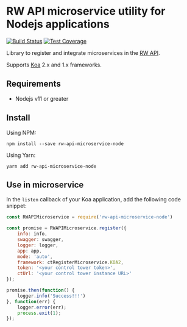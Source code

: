 # RW API microservice utility for Nodejs applications

[![Build Status](https://travis-ci.com/resource-watch/rw-api-microservice-node.svg?branch=main)](https://travis-ci.com/resource-watch/rw-api-microservice-node)
[![Test Coverage](https://api.codeclimate.com/v1/badges/ee1ee2cab3d50b46fcd1/test_coverage)](https://codeclimate.com/github/resource-watch/rw-api-microservice-node/test_coverage)

Library to register and integrate microservices in the [RW API](https://api.resourcewatch.org/).

Supports [Koa](https://koajs.com/) 2.x and 1.x frameworks. 


## Requirements

- Nodejs v11 or greater

## Install

Using NPM:
````
npm install --save rw-api-microservice-node
````

Using Yarn:
````
yarn add rw-api-microservice-node
````

## Use in microservice

In the `listen` callback of your Koa application, add the following code snippet:

```javascript
const RWAPIMicroservice = require('rw-api-microservice-node')

const promise = RWAPIMicroservice.register({
    info: info,
    swagger: swagger,
    logger: logger, 
    app: app,
    mode: 'auto',
    framework: ctRegisterMicroservice.KOA2,
    token: '<your control tower token>',
    ctUrl: '<your control tower instance URL>'
});

promise.then(function() {
    logger.info('Success!!!')
}, function(err) {
    logger.error(err);
    process.exit(1);
});
```
